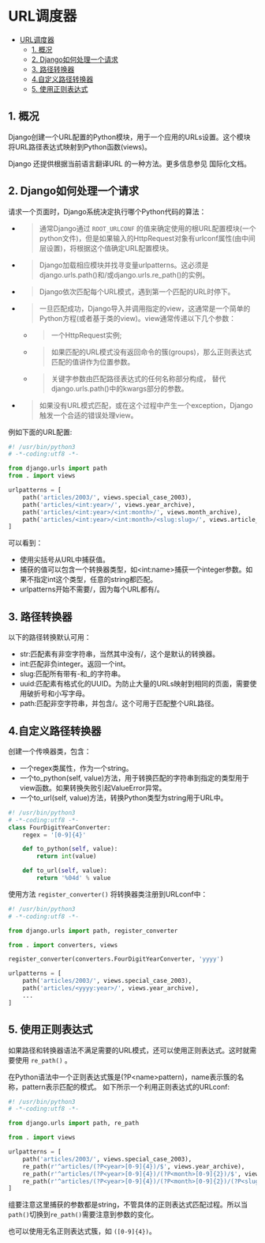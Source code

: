 # URL调度器

- [URL调度器](#url%E8%B0%83%E5%BA%A6%E5%99%A8)
  - [1. 概况](#1-%E6%A6%82%E5%86%B5)
  - [2. Django如何处理一个请求](#2-django%E5%A6%82%E4%BD%95%E5%A4%84%E7%90%86%E4%B8%80%E4%B8%AA%E8%AF%B7%E6%B1%82)
  - [3. 路径转换器](#3-%E8%B7%AF%E5%BE%84%E8%BD%AC%E6%8D%A2%E5%99%A8)
  - [4.自定义路径转换器](#4%E8%87%AA%E5%AE%9A%E4%B9%89%E8%B7%AF%E5%BE%84%E8%BD%AC%E6%8D%A2%E5%99%A8)
  - [5. 使用正则表达式](#5-%E4%BD%BF%E7%94%A8%E6%AD%A3%E5%88%99%E8%A1%A8%E8%BE%BE%E5%BC%8F)

## 1. 概况

Django创建一个URL配置的Python模块，用于一个应用的URLs设置。这个模块将URL路径表达式映射到Python函数(views)。

Django 还提供根据当前语言翻译URL 的一种方法。更多信息参见 国际化文档。

## 2. Django如何处理一个请求

请求一个页面时，Django系统决定执行哪个Python代码的算法：

- >通常Django通过 `ROOT_URLCONF` 的值来确定使用的根URL配置模块(一个python文件)，但是如果输入的HttpRequest对象有urlconf属性(由中间层设置)，将根据这个值确定URL配置模块。
- >Django加载相应模块并找寻变量urlpatterns。这必须是django.urls.path()和/或django.urls.re_path()的实例。
- >Django依次匹配每个URL模式，遇到第一个匹配的URL时停下。
- >一旦匹配成功，Django导入并调用指定的view，这通常是一个简单的Python方程(或者基于类的view)。view通常传递以下几个参数：
  - >一个HttpRequest实例;
  - >如果匹配的URL模式没有返回命令的簇(groups)，那么正则表达式匹配的值讲作为位置参数。
  - >关键字参数由匹配路径表达式的任何名称部分构成， 替代django.urls.path()中的kwargs部分的参数。
- >如果没有URL模式匹配，或在这个过程中产生一个exception，Django触发一个合适的错误处理view。

例如下面的URL配置:

```python
#! /usr/bin/python3
# -*-coding:utf8 -*-

from django.urls import path
from . import views

urlpatterns = [
    path('articles/2003/', views.special_case_2003),
    path('articles/<int:year>/', views.year_archive),
    path('articles/<int:year>/<int:month>/', views.month_archive),
    path('articles/<int:year>/<int:month>/<slug:slug>/', views.article_detail),
]
```

可以看到：

- 使用尖括号从URL中捕获值。
- 捕获的值可以包含一个转换器类型，如\<int:name>捕获一个integer参数。如果不指定int这个类型，任意的string都匹配。
- urlpatterns开始不需要/，因为每个URL都有/。
  
## 3. 路径转换器

以下的路径转换默认可用：
  
- str:匹配素有非空字符串，当然其中没有/，这个是默认的转换器。
- int:匹配非负integer。返回一个int。
- slug:匹配所有带有-和_的字符串。
- uuid:匹配素有格式化的UUID。为防止大量的URLs映射到相同的页面，需要使用破折号和小写字母。
- path:匹配非空字符串，并包含/。这个可用于匹配整个URL路径。

## 4.自定义路径转换器

创建一个传唤器类，包含：

- 一个regex类属性，作为一个string。
- 一个to_python(self, value)方法，用于转换匹配的字符串到指定的类型用于view函数。如果转换失败引起ValueError异常。
- 一个to_url(self, value)方法，转换Python类型为string用于URL中。

```python
#! /usr/bin/python3
# -*-coding:utf8 -*-
class FourDigitYearConverter:
    regex = '[0-9]{4}'

    def to_python(self, value):
        return int(value)

    def to_url(self, value):
        return '%04d' % value
```

使用方法 `register_converter()` 将转换器类注册到URLconf中：

```python
#! /usr/bin/python3
# -*-coding:utf8 -*-

from django.urls import path, register_converter

from . import converters, views

register_converter(converters.FourDigitYearConverter, 'yyyy')

urlpatterns = [
    path('articles/2003/', views.special_case_2003),
    path('articles/<yyyy:year>/', views.year_archive),
    ...
]
```

## 5. 使用正则表达式

如果路径和转换器语法不满足需要的URL模式，还可以使用正则表达式。这时就需要使用 `re_path()` 。

在Python语法中一个正则表达式簇是(?P\<name>pattern)，name表示簇的名称，pattern表示匹配的模式。
如下所示一个利用正则表达式的URLconf:

```python
#! /usr/bin/python3
# -*-coding:utf8 -*-

from django.urls import path, re_path

from . import views

urlpatterns = [
    path('articles/2003/', views.special_case_2003),
    re_path(r'^articles/(?P<year>[0-9]{4})/$', views.year_archive),
    re_path(r'^articles/(?P<year>[0-9]{4})/(?P<month>[0-9]{2})/$', views.month_archive),
    re_path(r'^articles/(?P<year>[0-9]{4})/(?P<month>[0-9]{2})/(?P<slug>[\w-]+)/$', views.article_detail),
]
```

组要注意这里捕获的参数都是string，不管具体的正则表达式匹配过程。所以当`path()`切换到`re_path()`需要注意到参数的变化。

也可以使用无名正则表达式簇，如 `([0-9]{4})`。